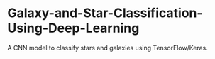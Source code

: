 # Galaxy-and-Star-Classification-Using-Deep-Learning
A CNN model to classify stars and galaxies using TensorFlow/Keras.
